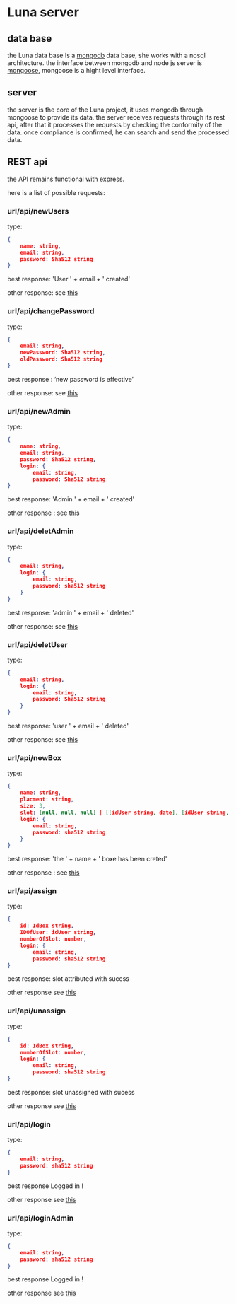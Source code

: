 # Luna server

## data base

the Luna data base Is a [mongodb](https://www.mongodb.com) data base, she works with a nosql architecture. the interface between mongodb and node js server is [mongoose](https://mongoosejs.com), mongoose is a hight level interface.

## server

the server is the core of the Luna project, it uses mongodb through mongoose to provide its data. the server receives requests through its rest api, after that it processes the requests by checking the conformity of the data. once compliance is confirmed, he can search and send the processed data.

## REST api

the API remains functional with express.

here is a list of possible requests:

### url/api/newUsers

type:

```json
{
	name: string,
	email: string,
	password: Sha512 string
}
```

best response:  'User ' + email + ' created'

other response: see [this](./RouterFuction/createUser.ts)

### url/api/changePassword

type:

```json
{
	email: string,
	newPassword: Sha512 string,
	oldPassword: Sha512 string
}
```

best response : ‘new password is effective’

other response: see [this](./RouterFuction/changePassword.ts)

### url/api/newAdmin

type:

```json
{
	name: string,
	email: string,
	password: Sha512 string,
	login: {
		email: string,
		password: Sha512 string
}
```

best response: 'Admin ' + email + ' created'

other response : see [this](./RouterFuction/createAdmin.ts)

### url/api/deletAdmin

type:

```json
{
	email: string,
	login: {
		email: string,
		password: sha512 string
	}
}
```

best response: 'admin ' + email + ' deleted'

other response: see [this](./RouterFuction/deletAdmin.ts)

### url/api/deletUser

type:

```json
{	
	email: string,
	login: {
		email: string,
		password: Sha512 string
	}
}
```

best response: 'user ' + email + ' deleted'

other response: see [this](./RouterFuction/deletUser.ts)

### url/api/newBox

type:

```json
{
	name: string,
	placment: string,
	size: 3,
	slot: [null, null, null] | [[idUser string, date], [idUser string, date], [idUser string, date]],
	login: {
		email: string,
		password: sha512 string
	}
}
```

best response: 'the ' + name + ' boxe has been creted'

other response : see [this](./RouterFuction/createBox.ts)

### url/api/assign

type:

```json
{
	id: IdBox string,
	IDOfUser: idUser string,
	numberOfSlot: number,
	login: {
		email: string,
		password: sha512 string
}
```

best response: slot attributed with sucess

other response see [this](./RouterFuction/assign.ts)

### url/api/unassign

type:

```json
{
	id: IdBox string,
	numberOfSlot: number,
	login: {
		email: string,
		password: sha512 string
}
```

best response: slot unassigned with sucess

other response see [this](./RouterFuction/unassign.ts)

### url/api/login

type:

```json
{
	email: string,
	password: sha512 string
}
```

best response Logged in !

other response see [this](./RouterFuction/Login.ts)

### url/api/loginAdmin

type:

```json
{
	email: string,
	password: sha512 string
}
```

best response Logged in !

other response see [this](./RouterFuction/LoginAdmin.ts)